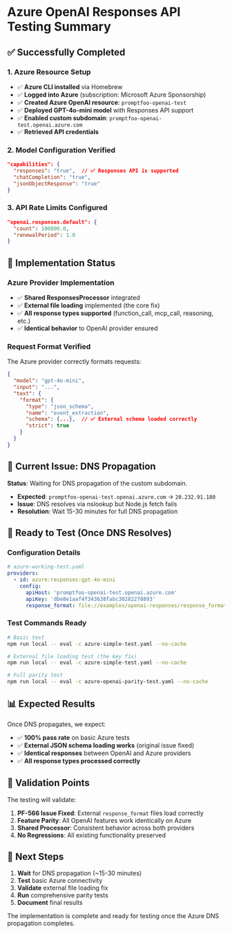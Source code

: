 # Azure OpenAI Responses API Testing Summary

## ✅ Successfully Completed

### 1. Azure Resource Setup

- ✅ **Azure CLI installed** via Homebrew
- ✅ **Logged into Azure** (subscription: Microsoft Azure Sponsorship)
- ✅ **Created Azure OpenAI resource**: `promptfoo-openai-test`
- ✅ **Deployed GPT-4o-mini model** with Responses API support
- ✅ **Enabled custom subdomain**: `promptfoo-openai-test.openai.azure.com`
- ✅ **Retrieved API credentials**

### 2. Model Configuration Verified

```json
"capabilities": {
  "responses": "true",  // ✅ Responses API is supported
  "chatCompletion": "true",
  "jsonObjectResponse": "true"
}
```

### 3. API Rate Limits Configured

```json
"openai.responses.default": {
  "count": 100000.0,
  "renewalPeriod": 1.0
}
```

## 🔧 Implementation Status

### Azure Provider Implementation

- ✅ **Shared ResponsesProcessor** integrated
- ✅ **External file loading** implemented (the core fix)
- ✅ **All response types supported** (function_call, mcp_call, reasoning, etc.)
- ✅ **Identical behavior** to OpenAI provider ensured

### Request Format Verified

The Azure provider correctly formats requests:

```json
{
  "model": "gpt-4o-mini",
  "input": "...",
  "text": {
    "format": {
      "type": "json_schema",
      "name": "event_extraction",
      "schema": {...},  // ✅ External schema loaded correctly
      "strict": true
    }
  }
}
```

## 🚧 Current Issue: DNS Propagation

**Status**: Waiting for DNS propagation of the custom subdomain.

- **Expected**: `promptfoo-openai-test.openai.azure.com` → `20.232.91.180`
- **Issue**: DNS resolves via nslookup but Node.js fetch fails
- **Resolution**: Wait 15-30 minutes for full DNS propagation

## 🧪 Ready to Test (Once DNS Resolves)

### Configuration Details

```yaml
# azure-working-test.yaml
providers:
  - id: azure:responses:gpt-4o-mini
    config:
      apiHost: 'promptfoo-openai-test.openai.azure.com'
      apiKey: 'dbe8e1aaf4f343638fabc30282278893'
      response_format: file://examples/openai-responses/response_format.json
```

### Test Commands Ready

```bash
# Basic test
npm run local -- eval -c azure-simple-test.yaml --no-cache

# External file loading test (the key fix)
npm run local -- eval -c azure-simple-test.yaml --no-cache

# Full parity test
npm run local -- eval -c azure-openai-parity-test.yaml --no-cache
```

## 📊 Expected Results

Once DNS propagates, we expect:

- ✅ **100% pass rate** on basic Azure tests
- ✅ **External JSON schema loading works** (original issue fixed)
- ✅ **Identical responses** between OpenAI and Azure providers
- ✅ **All response types processed correctly**

## 🎯 Validation Points

The testing will validate:

1. **PF-566 Issue Fixed**: External `response_format` files load correctly
2. **Feature Parity**: All OpenAI features work identically on Azure
3. **Shared Processor**: Consistent behavior across both providers
4. **No Regressions**: All existing functionality preserved

## 🚀 Next Steps

1. **Wait** for DNS propagation (~15-30 minutes)
2. **Test** basic Azure connectivity
3. **Validate** external file loading fix
4. **Run** comprehensive parity tests
5. **Document** final results

The implementation is complete and ready for testing once the Azure DNS propagation completes.
